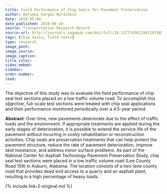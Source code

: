 ```yaml
---
title: Field Performance of Chip Seals for Pavement Preservation
author: Adriana Vargas-Nordcbeck
date: 2018-05-04
date_published: 2018-06-10
source: Transportation Research Record
source-url: http://journals.sagepub.com/doi/full/10.1177/0361198118768531
tags: [Chip Seals, field tests]
type: research
image_path:
image_source:
image_caption:
title_color:
video_embed:
sidebar:
order-number:
lead:
---
```

The objective of this study was to evaluate the field performance of chip seal test sections placed on a low traffic volume road. To accomplish this objective, full-scale test sections were treated with chip seal applications and their performance monitored periodically over a 4.5-year period.
<!--more-->

**Abstract**: Over time, new pavements deteriorate due to the effect of traffic loads and the environment. If appropriate treatments are applied during the early stages of deterioration, it is possible to extend the service life of the pavement without incurring in costly rehabilitation or reconstruction activities. Chip seals are preservation treatments that can help protect the pavement structure, reduce the rate of pavement deterioration, improve skid resistance, and address minor surface problems. As part of the National Center for Asphalt Technology Pavement Preservation Study, chip seal test sections were placed in a low traffic volume road (Lee County Road 159) in Auburn, Alabama. The location consists of a two-lane county road that provides dead end access to a quarry and an asphalt plant, resulting in a high percentage of heavy loads.

{% include link-2-original.md %}
